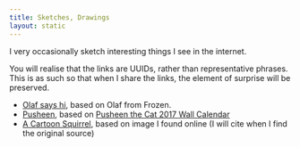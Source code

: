 ```yaml
---
title: Sketches, Drawings
layout: static
---
```


I very occasionally sketch interesting things I see in the internet.

You will realise that the links are UUIDs, rather than representative
phrases. This is as such so that when I share the links, the element of
surprise will be preserved.

- [Olaf says hi](C38175264.jpg), based on Olaf from Frozen.
- [Pusheen](6A418EDE4.jpeg), based on [Pusheen the Cat 2017 Wall Calendar](https://www.amazon.co.uk/Pusheen-2017-Wall-Calendar-Square/dp/1449478697)
- [A Cartoon Squirrel](https://twitter.com/fyquah95/status/721603733382037504), based on image I found online (I will cite when I find the original source)
